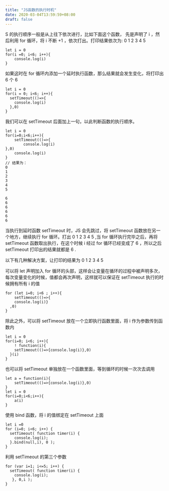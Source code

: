 ```yaml
---
title: "JS函数的执行时机"
date: 2020-03-04T13:59:59+08:00
draft: false
---
```


S 的执行顺序一般是从上往下依次进行，比如下面这个函数， 先是声明了 i ，然后利用 for 循环，将 i 不断 +1 ，依次打出。打印结果依次为: 0 1 2 3 4 5

```
let i = 0
for(i =0; i<6; i++){
	console.log(i)
}
```

如果这时在 for 循环内添加一个延时执行函数，那么结果就会发生变化，将打印出 6 个 6

```
let i = 0
for(i = 0; i<6; i++){
  setTimeout(()=>{
    console.log(i)
  },0)
}
```

我们可以在 setTimeout 后面加上一句，以此判断函数的执行顺序。

```
let i = 0
for(i=0;i<6;i++){
    setTimeout(()=>{
        console.log(i)
},0)
    console.log(i)
}
// 结果为：
0
1
2
3
4
5

6
6
6
6
6
6
```

当执行到延时函数 setTimeout 时，JS 会先跳过，将 setTimeout 函数放在另一个地方，继续执行 for 循环。打出 0 1 2 3 4 5 ,当 for 循环执行完毕之后，再将 setTimeout 函数取出执行，在这个时候 i 经过 for 循环已经变成了 6 ，所以之后 setTimeout 打印出的结果就都是 6 .

以下有几种解决方案，让打印的结果为 0 1 2 3 4 5

可以将 let 声明加入 for 循环的头部，这样会让变量在循环的过程中被声明多次，每次变量变化的时候，值都会再次声明，这样就可以保证在 setTimeout 执行的时候拥有所有 i 的值

```
for (let i=0; i<6 ; i++){
	setTimeout(()=>{
  	console.log(i)}
  ,0)
}
```

除此之外，可以将 setTimeout 放在一个立即执行函数里面，将 i 作为参数传到函数内

```
let i = 0
for(i=0; i<6; i++){
	! function(i){
  	setTimeout(()=>{console.log(i)},0)
  }(i)
}
```

也可以将 setTimeout 单独放在一个函数里面，等到循环的时候一次次去调用

```
let a = function(i){
    setTimeout(()=>{console.log(i)},0)
}
let i = 0
for(i=0;i<6;i++){
    a(i)
}
```

使用 bind 函数，将 i 的值绑定在 setTimeout 上面

```
let i =0
for (i=0; i<6; i++) {
  setTimeout( function timer(i) {
    console.log(i);
  }.bind(null,i), 0 );
}
```

利用 setTimeout 的第三个参数

```
for (var i=1; i<=5; i++) {
  setTimeout( function timer(i) {
    console.log(i);
   }, 0,i );
}
```
